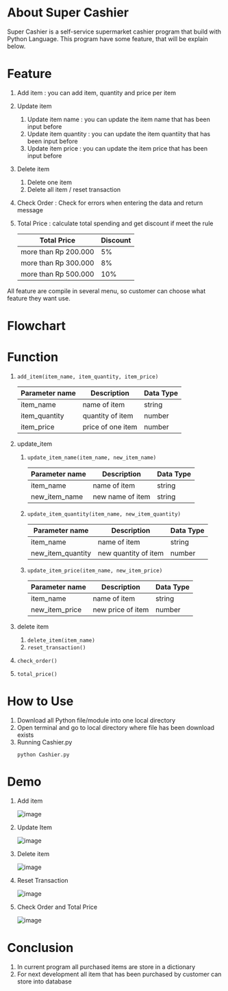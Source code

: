 # About Super Cashier
Super Cashier is a self-service supermarket cashier program that build with Python Language. This program have some feature, that will be explain below.

# Feature

1. Add item
    : you can add item, quantity and price per item
2. Update item
    1. Update item name
        : you can update the item name that has been input before
    2. Update item quantity
        : you can update the item quantiity that has been input before
    3. Update item price
        : you can update the item price that has been input before
3. Delete item
    1. Delete one item
    2. Delete all item / reset transaction
4. Check Order
      : Check for errors when entering the data and return message
5. Total Price
        : calculate total spending and get discount if meet the rule
    
    | Total Price | Discount |
    | ----------- | ----------- |
    | more than Rp 200.000 | 5% |
    | more than Rp 300.000 | 8% |
    | more than Rp 500.000 | 10% |

All feature are compile in several menu, so customer can choose what feature they want use.

# Flowchart

# Function

1. `add_item(item_name, item_quantity, item_price)`

    | Parameter name | Description | Data Type |
    | ----------- | ----------- | ----------- |
    | item_name | name of item | string |
    | item_quantity | quantity of item | number |
    | item_price | price of one item | number |
2. update_item
    1. `update_item_name(item_name, new_item_name)`
    
        | Parameter name | Description | Data Type |
        | ----------- | ----------- | ----------- |
        | item_name | name of item | string |
        | new_item_name | new name of item | string |
    
    2. `update_item_quantity(item_name, new_item_quantity)`
    
        | Parameter name | Description | Data Type |
        | ----------- | ----------- | ----------- |
        | item_name | name of item | string |
        | new_item_quantity | new quantity of item | number |
    
    3. `update_item_price(item_name, new_item_price)`
    
        | Parameter name | Description | Data Type |
        | ----------- | ----------- | ----------- |
        | item_name | name of item | string |
        | new_item_price | new price of item | number |
    
3. delete item
    1. `delete_item(item_name)`
    2. `reset_transaction()`
4. `check_order()`
5. `total_price()`

# How to Use

1.	Download all Python file/module into one local directory
2.	Open terminal and go to local directory where file has been download exists
3.	Running Cashier.py
    ``` 
    python Cashier.py 
    ```

# Demo
1. Add item 

    ![image](https://user-images.githubusercontent.com/128889408/230732773-373cdccf-8dce-415f-a676-b7f45fe0275f.png)

2. Update Item 

    ![image](https://user-images.githubusercontent.com/128889408/230751578-155d08ac-7062-4783-a107-a544bbea5749.png)

3. Delete item 

    ![image](https://user-images.githubusercontent.com/128889408/230732979-ee5aa8c1-6849-45f6-b92a-748f1fcab41e.png)

4. Reset Transaction 

    ![image](https://user-images.githubusercontent.com/128889408/230732948-1231fc7d-d9d8-406a-9c93-17e91ac9872e.png)

5. Check Order and Total Price

    ![image](https://user-images.githubusercontent.com/128889408/230733128-f7b408f8-d2fb-4f7d-9c7d-d2a16eb68274.png)

# Conclusion
1. In current program all purchased items are store in a dictionary
2. For next development all item that has been purchased by customer can store into database
